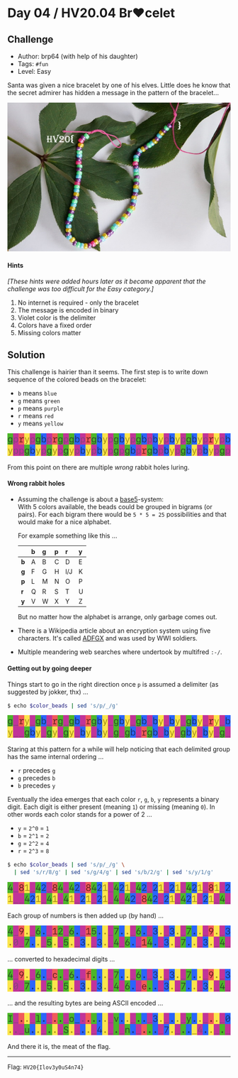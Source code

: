 # Day 04 / HV20.04 Br❤️celet



## Challenge

<!-- ...10....:...20....:...30....:...40....:...50....:...60....:...70....:. -->
* Author: brp64 (with help of his daughter)
* Tags:   `#fun`
* Level:  Easy

Santa was given a nice bracelet by one of his elves. Little does he know that
the secret admirer has hidden a message in the pattern of the bracelet...

![](bracelet.jpg)

#### Hints

_[These hints were added hours later as it became apparent that the challenge
was too difficult for the Easy category.]_

1. No internet is required - only the bracelet
2. The message is encoded in binary
3. Violet color is the delimiter
4. Colors have a fixed order
5. Missing colors matter



## Solution

<!-- ...10....:...20....:...30....:...40....:...50....:...60....:...70....:. -->
This challenge is hairier than it seems. The first step is to write down
sequence of the colored beads on the bracelet:

* `b` means `blue`
* `g` means `green`
* `p` means `purple`
* `r` means `red`
* `y` means `yellow`

<!--gprypgbprgpgbprgbypgbypgbpbypbypgbyprypbyppgbypgypgypbypbypgpgbprgbpbypgbypbypgp-->
![](color_beads_1.png)

From this point on there are multiple _wrong_ rabbit holes luring.

#### Wrong rabbit holes

* Assuming the challenge is about a [base5]-system:\
  With 5 colors available, the beads could be grouped in bigrams (or pairs).
  For each bigram there would be `5 * 5 = 25` possibilities and that would make
  for a nice alphabet.

  [base5]: https://en.wikipedia.org/wiki/Quinary

  For example something like this …

  |       |  b  |  g  |  p  |  r  |  y  |
  |-------|-----|-----|-----|-----|-----|
  | **b** |  A  |  B  |  C  |  D  |  E  |
  | **g** |  F  |  G  |  H  | I/J |  K  |
  | **p** |  L  |  M  |  N  |  O  |  P  |
  | **r** |  Q  |  R  |  S  |  T  |  U  |
  | **y** |  V  |  W  |  X  |  Y  |  Z  |

  But no matter how the alphabet is arrange, only garbage comes out.

* There is a Wikipedia article about an encryption system using five
  characters. It's called [ADFGX] and was used by WWI soldiers.

  [ADFGX]: https://de.wikipedia.org/wiki/ADFGX

* Multiple meandering web searches where undertook by multifred `:-/`.


#### Getting out by going deeper

<!-- ...10....:...20....:...30....:...40....:...50....:...60....:...70....:. -->
Things start to go in the right direction once `p` is assumed a delimiter (as
suggested by jokker, thx) …

```sh
$ echo $color_beads | sed 's/p/_/g'
```

<!--g_ry_gb_rg_gb_rgby_gby_gb_by_by_gby_ry_by__gby_gy_gy_by_by_g_gb_rgb_by_gby_by_g_-->
![](color_beads_2.png)

<!-- ...10....:...20....:...30....:...40....:...50....:...60....:...70....:. -->
Staring at this pattern for a while will help noticing that each delimited group
has the same internal ordering …

* `r` precedes `g`
* `g` precedes `b`
* `b` precedes `y`

Eventually the idea emerges that each color `r`, `g`, `b`, `y` represents a
binary digit. Each digit is either present (meaning `1`) or missing (meaning
`0`). In other words each color stands for a power of 2 …

* `y` = `2^0` = `1`
* `b` = `2^1` = `2`
* `g` = `2^2` = `4`
* `r` = `2^3` = `8`

```sh
$ echo $color_beads | sed 's/p/_/g' \
  | sed 's/r/8/g' | sed 's/g/4/g' | sed 's/b/2/g' | sed 's/y/1/g'
```

<!--4_81_42_84_42_8421_421_42_21_21_421_81_21__421_41_41_21_21_4_42_842_21_421_21_4_-->
![](color_beads_3.png)

Each group of numbers is then added up (by hand) …

<!--4_9._6._12_6._15.._7.._6._3._3._7.._9._3.0_7.._5._5._3._3._4_6._14._3._7.._3._4_-->
![](color_beads_4.png)

… converted to hexadecimal digits …

<!--4_9._6._c._6._f..._7.._6._3._3._7.._9._3.0_7.._5._5._3._3._4_6._e.._3._7.._3._4_-->
![](color_beads_5.png)

… and the resulting bytes are being ASCII encoded …

<!--I_.._l._.._o_....._v.._.._3._.._y.._.._0.._u.._.._S._.._4._._n._..._7._.._4.._._-->
![](color_beads_6.png)

And there it is, the meat of the flag.

--------------------------------------------------------------------------------

Flag: `HV20{Ilov3y0uS4n74}`


